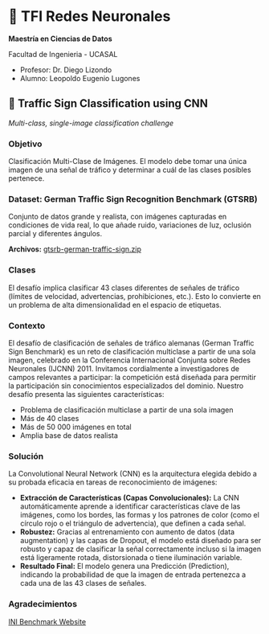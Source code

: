 # 🧠 TFI Redes Neuronales
**Maestría en Ciencias de Datos**

Facultad de Ingenieria - UCASAL
* Profesor: Dr. Diego Lizondo
* Alumno: Leopoldo Eugenio Lugones
## 🚦 Traffic Sign Classification using CNN
*Multi-class, single-image classification challenge*
### Objetivo
Clasificación Multi-Clase de Imágenes. El modelo debe tomar una única imagen de una señal de tráfico y determinar a cuál de las clases posibles pertenece.
### Dataset: German Traffic Sign Recognition Benchmark (GTSRB)
Conjunto de datos grande y realista, con imágenes capturadas en condiciones de vida real, lo que añade ruido, variaciones de luz, oclusión parcial y diferentes ángulos.

**Archivos:** [gtsrb-german-traffic-sign.zip](https://drive.google.com/file/d/1kCssKYlqeIl-HQce5m1PxUnYHqbMQxwP/view?usp=sharing)
### Clases
El desafío implica clasificar 43 clases diferentes de señales de tráfico (límites de velocidad, advertencias, prohibiciones, etc.). Esto lo convierte en un problema de alta dimensionalidad en el espacio de etiquetas.
### Contexto
El desafío de clasificación de señales de tráfico alemanas (German Traffic Sign Benchmark) es un reto de clasificación multiclase a partir de una sola imagen, celebrado en la Conferencia Internacional Conjunta sobre Redes Neuronales (IJCNN) 2011. Invitamos cordialmente a investigadores de campos relevantes a participar: la competición está diseñada para permitir la participación sin conocimientos especializados del dominio. Nuestro desafío presenta las siguientes características:
* Problema de clasificación multiclase a partir de una sola imagen
* Más de 40 clases
* Más de 50 000 imágenes en total
* Amplia base de datos realista
### Solución
La Convolutional Neural Network (CNN) es la arquitectura elegida debido a su probada eficacia en tareas de reconocimiento de imágenes:
* **Extracción de Características (Capas Convolucionales):** La CNN automáticamente aprende a identificar características clave de las imágenes, como los bordes, las formas y los patrones de color (como el círculo rojo o el triángulo de advertencia), que definen a cada señal.
* **Robustez:** Gracias al entrenamiento con aumento de datos (data augmentation) y las capas de Dropout, el modelo está diseñado para ser robusto y capaz de clasificar la señal correctamente incluso si la imagen está ligeramente rotada, distorsionada o tiene iluminación variable.
* **Resultado Final:** El modelo genera una Predicción (Prediction), indicando la probabilidad de que la imagen de entrada pertenezca a cada una de las 43 clases de señales.
### Agradecimientos
[INI Benchmark Website](http://benchmark.ini.rub.de/)
